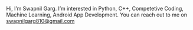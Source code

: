 Hi, I’m Swapnil Garg. 
I’m interested in Python, C++, Competetive Coding, Machine Learning, Android App Development. 
You can reach out to me on swapnilgarg810@gmail.com


